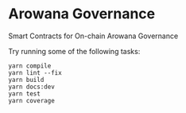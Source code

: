 # Arowana Governance

Smart Contracts for On-chain Arowana Governance

Try running some of the following tasks:

```shell
yarn compile
yarn lint --fix
yarn build
yarn docs:dev
yarn test
yarn coverage
```